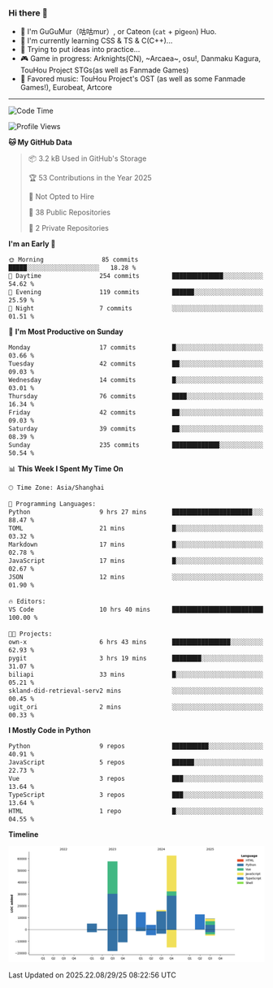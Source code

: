 ### Hi there 👋

- 🧐 I'm GuGuMur（咕咕mur）, or Cateon (`cat` + pig`eon`) Huo.
- 🌱 I'm currently learning CSS & TS & C(C++)...
- 🤔 Trying to put ideas into practice...
- 🎮 Game in progress: Arknights(CN), ~Arcaea~, osu!, Danmaku Kagura, TouHou Project STGs(as well as Fanmade Games)
- 🎵 Favored music: TouHou Project's OST (as well as some Fanmade Games!), Eurobeat, Artcore

----
<!--START_SECTION:waka-->
![Code Time](http://img.shields.io/badge/Code%20Time-70%20hrs%2023%20mins-blue)

![Profile Views](http://img.shields.io/badge/Profile%20Views-2-blue)

**🐱 My GitHub Data** 

> 📦 3.2 kB Used in GitHub's Storage 
 > 
> 🏆 53 Contributions in the Year 2025
 > 
> 🚫 Not Opted to Hire
 > 
> 📜 38 Public Repositories 
 > 
> 🔑 2 Private Repositories 
 > 
**I'm an Early 🐤** 

```text
🌞 Morning                85 commits          █████░░░░░░░░░░░░░░░░░░░░   18.28 % 
🌆 Daytime                254 commits         ██████████████░░░░░░░░░░░   54.62 % 
🌃 Evening                119 commits         ██████░░░░░░░░░░░░░░░░░░░   25.59 % 
🌙 Night                  7 commits           ░░░░░░░░░░░░░░░░░░░░░░░░░   01.51 % 
```
📅 **I'm Most Productive on Sunday** 

```text
Monday                   17 commits          █░░░░░░░░░░░░░░░░░░░░░░░░   03.66 % 
Tuesday                  42 commits          ██░░░░░░░░░░░░░░░░░░░░░░░   09.03 % 
Wednesday                14 commits          █░░░░░░░░░░░░░░░░░░░░░░░░   03.01 % 
Thursday                 76 commits          ████░░░░░░░░░░░░░░░░░░░░░   16.34 % 
Friday                   42 commits          ██░░░░░░░░░░░░░░░░░░░░░░░   09.03 % 
Saturday                 39 commits          ██░░░░░░░░░░░░░░░░░░░░░░░   08.39 % 
Sunday                   235 commits         █████████████░░░░░░░░░░░░   50.54 % 
```


📊 **This Week I Spent My Time On** 

```text
🕑︎ Time Zone: Asia/Shanghai

💬 Programming Languages: 
Python                   9 hrs 27 mins       ██████████████████████░░░   88.47 % 
TOML                     21 mins             █░░░░░░░░░░░░░░░░░░░░░░░░   03.32 % 
Markdown                 17 mins             █░░░░░░░░░░░░░░░░░░░░░░░░   02.78 % 
JavaScript               17 mins             █░░░░░░░░░░░░░░░░░░░░░░░░   02.67 % 
JSON                     12 mins             ░░░░░░░░░░░░░░░░░░░░░░░░░   01.90 % 

🔥 Editors: 
VS Code                  10 hrs 40 mins      █████████████████████████   100.00 % 

🐱‍💻 Projects: 
own-x                    6 hrs 43 mins       ████████████████░░░░░░░░░   62.93 % 
pygit                    3 hrs 19 mins       ████████░░░░░░░░░░░░░░░░░   31.07 % 
biliapi                  33 mins             █░░░░░░░░░░░░░░░░░░░░░░░░   05.21 % 
skland-did-retrieval-serv2 mins              ░░░░░░░░░░░░░░░░░░░░░░░░░   00.45 % 
ugit_ori                 2 mins              ░░░░░░░░░░░░░░░░░░░░░░░░░   00.33 % 
```

**I Mostly Code in Python** 

```text
Python                   9 repos             ██████████░░░░░░░░░░░░░░░   40.91 % 
JavaScript               5 repos             ██████░░░░░░░░░░░░░░░░░░░   22.73 % 
Vue                      3 repos             ███░░░░░░░░░░░░░░░░░░░░░░   13.64 % 
TypeScript               3 repos             ███░░░░░░░░░░░░░░░░░░░░░░   13.64 % 
HTML                     1 repo              █░░░░░░░░░░░░░░░░░░░░░░░░   04.55 % 
```



**Timeline**

![Lines of Code chart](https://raw.githubusercontent.com/GuGuMur/GuGuMur/main/assets/bar_graph.png)


 Last Updated on 2025.22.08/29/25 08:22:56 UTC
<!--END_SECTION:waka-->

<!-- ![Metrics](https://metrics.lecoq.io/GuGuMur?template=classic&config.timezone=Asia%2FShanghai) -->
